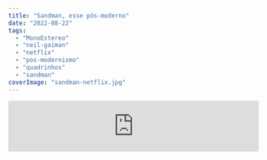 ```yaml
---
title: "Sandman, esse pós-moderno"
date: "2022-08-22"
tags: 
  - "MonoEstereo"
  - "neil-gaiman"
  - "netflix"
  - "pos-modernismo"
  - "quadrinhos"
  - "sandman"
coverImage: "sandman-netflix.jpg"
---
```


<iframe src="https://anchor.fm/monoestereo/embed/episodes/Sandman--esse-ps-moderno-e1mpe00" height="102px" width="100%" frameborder="0" scrolling="no"></iframe>
